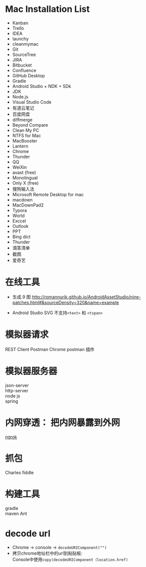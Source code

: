 # Mac Installation List

- Kanban
- Trello
- IDEA
- launchy
- cleanmymac
- Git
- SourceTree
- JIRA
- Bitbucket
- Confluence
- GitHub Desktop
- Gradle
- Android Studio + NDK + SDk
- JDK
- Node.js
- Visual Studio Code
- 有道云笔记
- 百度网盘
- diffmerge
- Beyond Compare
- Clean My PC
- NTFS for Mac
- MacBooster
- Lantern
- Chrome
- Thunder
- QQ
- WeiXin
- avast (free)
- Monolingual
- Only X (free)
- 搜狗输入法
- Microsoft Remote Desktop for mac
- macdown
- MacDownPad2
- Typora
- World
- Exccel
- Outlook
- PPT
- Bing dict
- Thunder
- 滴答清单
- 截图
- 爱奇艺

# 在线工具

- 生成.9 图
  http://romannurik.github.io/AndroidAssetStudio/nine-patches.html#&sourceDensity=320&name=example

- Android Studio SVG 不支持`<text>` 和 `<tspan>`

# 模拟器请求

REST Client
Postman
Chrome postman 插件

# 模拟器服务器

json-server  
http-server  
node js  
spring

# 内网穿透： 把内网暴露到外网

[ngrok](./ngrok.md)

# 抓包

Charles
fiddle

# 构建工具

gradle  
maven
Ant

# decode url

- Chrome -> console -> `decodeURIComponent("")`
- 拷贝chrome地址栏中的url到粘贴板:   
Console中使用`copy(decodeURIComponent（location.href)`

